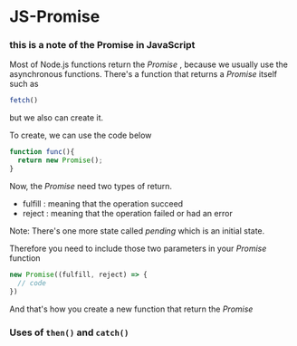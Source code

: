 # JS-Promise

### this is a note of the Promise in JavaScript

Most of Node.js functions return the _Promise_ , because we usually use the asynchronous functions.
There's a function that returns a _Promise_ itself such as
```js
fetch()
```

but we also can create it.

To create, we can use the code below
```js
function func(){
  return new Promise();
}
```

Now, the _Promise_ need two types of return.
- fulfill : meaning that the operation succeed
- reject : meaning that the operation failed or had an error

Note: There's one more state called _pending_ which is an initial state.

Therefore you need to include those two parameters in your _Promise_ function
```js
new Promise((fulfill, reject) => {
  // code
})
```

And that's how you create a new function that return the _Promise_

### Uses of `then()` and `catch()`

